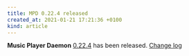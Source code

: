 ```yaml
---
title: MPD 0.22.4 released
created_at: 2021-01-21 17:21:36 +0100
kind: article
---
```


**Music Player Daemon** [0.22.4](http://www.musicpd.org/download/mpd/0.22/mpd-0.22.4.tar.xz) has been released.
[Change log](https://raw.githubusercontent.com/MusicPlayerDaemon/MPD/v0.22.4/NEWS)

